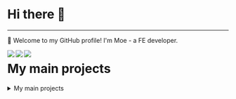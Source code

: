 # Hi there 👋

--- 

🎉 Welcome to my GitHub profile!
I'm Moe - a FE developer.


<img align="left" src="https://github-readme-stats.vercel.app/api?username=moewang0321&show_icons=true&icon_color=805AD5&text_color=718096&bg_color=ffffff&hide_title=true" />
<img align="left" src="https://github-readme-stats.vercel.app/api/top-langs/?username=moewang0321&layout=compact&hide=html&theme=dark" />
<img align="left" src="https://github-readme-streak-stats.herokuapp.com/?user=moewang0321&theme=highcontrast" />


# My main projects
<details>
<summary> My main projects </summary>

My main projects:
- [moewang0321.github.io](https://github.com/moewang0321/moewang0321.github.io) - 🚀
- [Vue.js-Chat](https://github.com/moewang0321/LeetCode_EveryDay) - 🐳 
- [LeetCode_EveryDay](https://github.com/moewang0321/LeetCode_EveryDay) - 🚀

[Get More ...](https://github.com/moewang0321)

</details>
